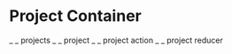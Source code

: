 <!--this is for creating and checking off steps-->
# Project Container
_ _ projects
_ _ project
_ _ project action
_ _ project reducer 